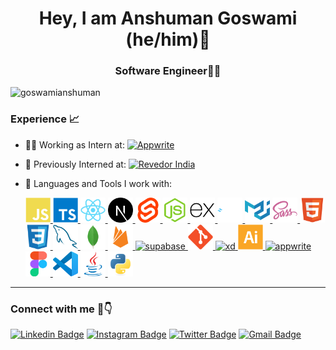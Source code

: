 <h1 align="center"> Hey, I am Anshuman Goswami (he/him)👋 </h1>
<h3 align="center"> Software Engineer👨‍💻 </h3>

<p align="left"> <img src="https://komarev.com/ghpvc/?username=goswamianshuman&label=Profile%20views&color=5432D2&style=flat" alt="goswamianshuman" /> </p>

### Experience 📈

- 👩‍💻 Working as Intern at: [![Appwrite](https://img.shields.io/badge/-Appwrite-f02e65?style=plastic&logo=Appwrite&logoColor=white)](https://appwrite.io)
- 🤵 Previously Interned at: [![Revedor India](https://img.shields.io/badge/-Revedor_India-blue?style=plastic&logo=Website&logoColor=white)](https://www.linkedin.com/company/revedorindia/)

- 🔭 Languages and Tools I work with: 
      <p align="left"> 
      <a href="https://developer.mozilla.org/en-US/docs/Web/javascript" target="_blank"> <img src="https://github.com/devicons/devicon/blob/master/icons/javascript/javascript-plain.svg" alt="javascript" width="40" height="40"/> </a> 
      <a href="https://www.typescriptlang.org/docs" target="_blank"> <img src="https://github.com/devicons/devicon/blob/master/icons/typescript/typescript-plain.svg" alt="typescript" width="40" height="40"/> </a> 
      <a href="https://react.dev/blog/2023/03/16/introducing-react-dev" target="_blank"> <img src="https://github.com/devicons/devicon/blob/master/icons/react/react-original.svg" alt="reactjs" width="40" height="40"/> </a> 
      <a href="https://nextjs.org/docs" target="_blank"> <img src="https://github.com/devicons/devicon/blob/master/icons/nextjs/nextjs-original.svg" alt="nextjs" width="40" height="40"/> </a> 
      <a href="https://kit.svelte.dev/docs/introduction" target="_blank"> <img src="https://github.com/devicons/devicon/blob/master/icons/svelte/svelte-original.svg" alt="sveltejs" width="40" height="40"/> </a> 
      <a href="https://nodejs.org/en/docs" target="_blank"> <img src="https://github.com/devicons/devicon/blob/master/icons/nodejs/nodejs-original.svg" alt="nodejs" width="40" height="40"/> </a> 
      <a href="https://expressjs.com/en/starter/installing.html" target="_blank"> <img src="https://github.com/devicons/devicon/blob/master/icons/express/express-original.svg" alt="expressjs" width="40" height="40"/> </a> 
      <a href="https://v2.tailwindcss.com/docs" target="_blank"> <img src="https://github.com/devicons/devicon/blob/master/icons/tailwindcss/tailwindcss-original-wordmark.svg" alt="tailwindcss" width="40" height="40"/> </a> 
      <a href="https://mui.com/material-ui/" target="_blank"> <img src="https://github.com/devicons/devicon/blob/master/icons/materialui/materialui-original.svg" alt="materialui" width="40" height="40"/> </a> 
      <a href="https://sass-lang.com/documentation/" target="_blank"> <img src="https://github.com/devicons/devicon/blob/master/icons/sass/sass-original.svg" alt="sass" width="40" height="40"/> </a> 
      <a href="https://developer.mozilla.org/en-US/docs/Web/HTML" target="_blank"> <img src="https://github.com/devicons/devicon/blob/master/icons/html5/html5-original.svg" alt="html5" width="40" height="40"/> </a> 
      <a href="https://developer.mozilla.org/en-US/docs/Web/CSS" target="_blank"> <img src="https://github.com/devicons/devicon/blob/master/icons/css3/css3-original.svg" alt="css3" width="40" height="40"/> </a>
      <a href="https://dev.mysql.com/doc/" target="_blank"> <img src="https://github.com/devicons/devicon/blob/master/icons/mysql/mysql-original.svg" alt="mysql" width="40" height="40"/> </a>
      <a href="https://www.mongodb.com/docs/" target="_blank"> <img src="https://github.com/devicons/devicon/blob/master/icons/mongodb/mongodb-original.svg" alt="mongodb" width="40" height="40"/> </a> 
      <a href="https://firebase.google.com/docs/" target="_blank"> <img src="https://github.com/devicons/devicon/blob/master/icons/firebase/firebase-plain.svg" alt="firebase" width="40" height="40"/> </a> 
      <a href="https://supabase.com/docs" target="_blank"> <img src="https://avatars.githubusercontent.com/u/54469796?s=200&v=4" alt="supabase" width="40" height="40"/> </a> 
      <a href="https://git-scm.com/doc" target="_blank"> <img src="https://github.com/devicons/devicon/blob/master/icons/git/git-original.svg" alt="git" width="40" height="40"/> </a> 
      <a href="https://www.adobe.com/products/xd.html" target="_blank"> <img src="https://cdn.worldvectorlogo.com/logos/adobe-xd.svg" alt="xd" width="40" height="40"/> </a> 
      <a href="https://helpx.adobe.com/illustrator/user-guide.html" target="_blank"> <img src="https://github.com/devicons/devicon/blob/master/icons/illustrator/illustrator-plain.svg" alt="illustrator" width="40" height="40"/> </a> 
      <a href="https://appwrite.io" target="_blank"> <img src="https://www.vectorlogo.zone/logos/appwriteio/appwriteio-icon.svg" alt="appwrite" width="40" height="40"/> </a>
      <a href="https://www.figma.com/" target="_blank"> <img src="https://github.com/devicons/devicon/blob/master/icons/figma/figma-original.svg" alt="figma" width="40" height="40"/> </a> 
      <a href="https://code.visualstudio.com/" target="_blank"> <img src="https://github.com/devicons/devicon/blob/master/icons/vscode/vscode-original.svg" alt="vscode" width="40" height="40"/> </a>
      <a href="https://docs.oracle.com/en/java/" target="_blank"> <img src="https://github.com/devicons/devicon/blob/master/icons/java/java-original.svg" alt="java" width="40" height="40"/> </a> 
      <a href="https://docs.python.org/3/" target="_blank"> <img src="https://github.com/devicons/devicon/blob/master/icons/python/python-original.svg" alt="python" width="40" height="40"/> </a>
    </p>
    
---

### Connect with me 📱👇

[![Linkedin Badge](https://img.shields.io/badge/-Anshuman_Goswami-0079CF?style=plastic&logo=Linkedin&logoColor=white&link=https://www.linkedin.com/in/goswamianshuman/)](https://www.linkedin.com/in/goswamianshuman/)
[![Instagram Badge](https://img.shields.io/badge/-Anshuman_Goswami-680CC6?style=plastic&logo=instagram&logoColor=white&link=https://www.instagram.com/alpha_a.g/)](https://www.instagram.com/alpha_a.g/)
[![Twitter Badge](https://img.shields.io/badge/-Anshuman_Goswami-0CC664?style=plastic&logo=Twitter&logoColor=white&link=https://twitter.com/Anshuman0769/)](https://twitter.com/Anshuman0769/)
[![Gmail Badge](https://img.shields.io/badge/anshumangoswami07@gmail.com-white?style=plastic&logo=Gmail&logoColor=&link=mailto:anshumangoswami07@gmail.com)](mailto:anshumangoswami07@gmail.com)

